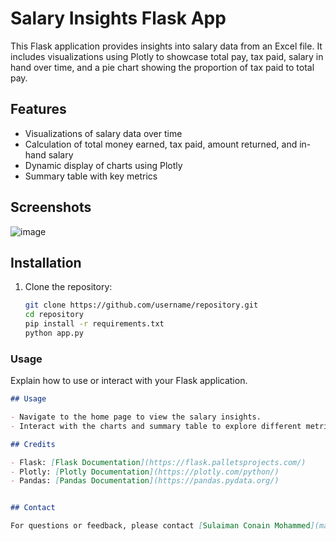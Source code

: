 # Salary Insights Flask App

This Flask application provides insights into salary data from an Excel file. It includes visualizations using Plotly to showcase total pay, tax paid, salary in hand over time, and a pie chart showing the proportion of tax paid to total pay.

## Features

- Visualizations of salary data over time
- Calculation of total money earned, tax paid, amount returned, and in-hand salary
- Dynamic display of charts using Plotly
- Summary table with key metrics

## Screenshots

![image](https://github.com/SulaimanConain/payslips/assets/88006688/75862f0e-12d7-49cb-88f7-df4b0e0d738b)



## Installation

1. Clone the repository:
   ```bash
   git clone https://github.com/username/repository.git
   cd repository
   pip install -r requirements.txt
   python app.py

###  Usage

Explain how to use or interact with your Flask application.

```markdown
## Usage

- Navigate to the home page to view the salary insights.
- Interact with the charts and summary table to explore different metrics.

## Credits

- Flask: [Flask Documentation](https://flask.palletsprojects.com/)
- Plotly: [Plotly Documentation](https://plotly.com/python/)
- Pandas: [Pandas Documentation](https://pandas.pydata.org/)


## Contact

For questions or feedback, please contact [Sulaiman Conain Mohammed](mailto:mohammedsulaimanconain@gmail.com).
